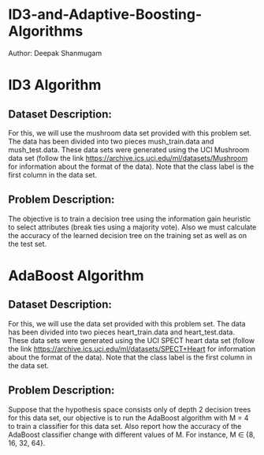 # ID3-and-Adaptive-Boosting-Algorithms

Author: Deepak Shanmugam

# ID3 Algorithm

## Dataset Description:

For this, we will use the mushroom data set provided with this problem set. The data has been divided into two pieces mush_train.data and mush_test.data. These data sets were generated using the UCI Mushroom data set (follow the link https://archive.ics.uci.edu/ml/datasets/Mushroom for information about the format of the data). Note that the class label is the first column in the data set.

## Problem Description:

The objective is to train a decision tree using the information gain heuristic to select attributes (break ties using a majority vote). Also we must calculate the accuracy of the learned decision tree on the training set as well as on the test set.


# AdaBoost Algorithm

## Dataset Description:

For this, we will use the data set provided with this problem set. The data has been divided into two pieces heart_train.data and heart_test.data. These data sets were generated using the UCI SPECT heart data set (follow the link https://archive.ics.uci.edu/ml/datasets/SPECT+Heart for information about the format of the data). Note that the class label is the first column in the data set.

## Problem Description:

Suppose that the hypothesis space consists only of depth 2 decision trees for this data set, our objective is to run the AdaBoost algorithm with M = 4 to train a classifier for this data set. Also report how the accuracy of the AdaBoost classifier change with different values of M. For instance, M ∈ {8, 16, 32, 64}.

